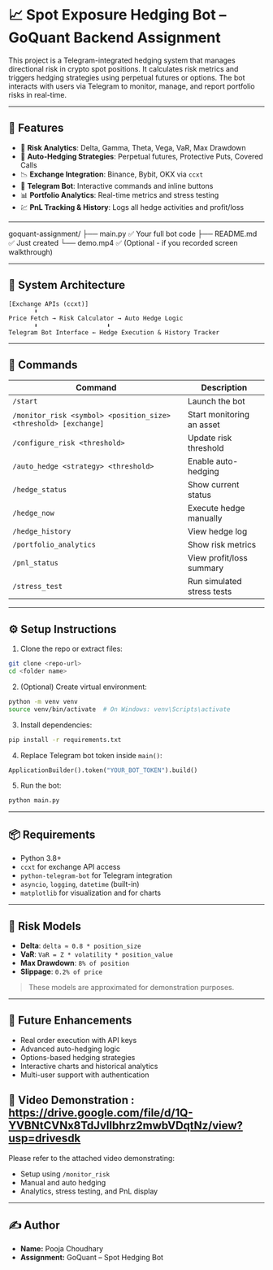 # 📈 Spot Exposure Hedging Bot – GoQuant Backend Assignment

This project is a Telegram-integrated hedging system that manages directional risk in crypto spot positions. It calculates risk metrics and triggers hedging strategies using perpetual futures or options. The bot interacts with users via Telegram to monitor, manage, and report portfolio risks in real-time.

---

## 🔧 Features

- 🧠 **Risk Analytics**: Delta, Gamma, Theta, Vega, VaR, Max Drawdown
- 🔁 **Auto-Hedging Strategies**: Perpetual futures, Protective Puts, Covered Calls
- 📉 **Exchange Integration**: Binance, Bybit, OKX via `ccxt`
- 🤖 **Telegram Bot**: Interactive commands and inline buttons
- 📊 **Portfolio Analytics**: Real-time metrics and stress testing
- 💹 **PnL Tracking & History**: Logs all hedge activities and profit/loss

---

goquant-assignment/
├── main.py         ✅ Your full bot code
├── README.md       ✅ Just created
└── demo.mp4        ✅ (Optional - if you recorded screen walkthrough)

---

## 📂 System Architecture

```plaintext
[Exchange APIs (ccxt)]
       ⬇️
Price Fetch → Risk Calculator → Auto Hedge Logic
       ⬇️                   ⬇️
Telegram Bot Interface ← Hedge Execution & History Tracker
```

---

## 📜 Commands

| Command | Description |
|---------|-------------|
| `/start` | Launch the bot |
| `/monitor_risk <symbol> <position_size> <threshold> [exchange]` | Start monitoring an asset |
| `/configure_risk <threshold>` | Update risk threshold |
| `/auto_hedge <strategy> <threshold>` | Enable auto-hedging |
| `/hedge_status` | Show current status |
| `/hedge_now` | Execute hedge manually |
| `/hedge_history` | View hedge log |
| `/portfolio_analytics` | Show risk metrics |
| `/pnl_status` | View profit/loss summary |
| `/stress_test` | Run simulated stress tests |

---

## ⚙️ Setup Instructions

1. Clone the repo or extract files:
```bash
git clone <repo-url>
cd <folder name>
```

2. (Optional) Create virtual environment:
```bash
python -m venv venv
source venv/bin/activate  # On Windows: venv\Scripts\activate
```

3. Install dependencies:
```bash
pip install -r requirements.txt
```

4. Replace Telegram bot token inside `main()`:
```python
ApplicationBuilder().token("YOUR_BOT_TOKEN").build()
```

5. Run the bot:
```bash
python main.py
```

---

## 📦 Requirements

- Python 3.8+
- `ccxt` for exchange API access
- `python-telegram-bot` for Telegram integration
- `asyncio`, `logging`, `datetime` (built-in)
- `matplotlib` for visualization and for charts

---

## 🧠 Risk Models

- **Delta**: `delta ≈ 0.8 * position_size`
- **VaR**: `VaR = Z * volatility * position_value`
- **Max Drawdown**: `8% of position`
- **Slippage**: `0.2% of price`

> These models are approximated for demonstration purposes.

---


## 🚀 Future Enhancements
- Real order execution with API keys
- Advanced auto-hedging logic
- Options-based hedging strategies
- Interactive charts and historical analytics
- Multi-user support with authentication



## 🎥 Video Demonstration : https://drive.google.com/file/d/1Q-YVBNtCVNx8TdJvlIbhrz2mwbVDqtNz/view?usp=drivesdk

Please refer to the attached video demonstrating:

- Setup using `/monitor_risk`
- Manual and auto hedging
- Analytics, stress testing, and PnL display

---

## ✍️ Author

- **Name:** Pooja Choudhary
- **Assignment:** GoQuant – Spot Hedging Bot



